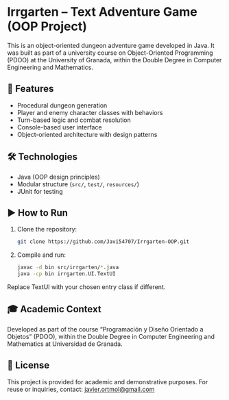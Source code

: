# Irrgarten – Text Adventure Game (OOP Project)

This is an object-oriented dungeon adventure game developed in Java. It was built as part of a university course on Object-Oriented Programming (PDOO) at the University of Granada, within the Double Degree in Computer Engineering and Mathematics.

## 🧩 Features

- Procedural dungeon generation
- Player and enemy character classes with behaviors
- Turn-based logic and combat resolution
- Console-based user interface
- Object-oriented architecture with design patterns

## 🛠️ Technologies

- Java (OOP design principles)
- Modular structure (`src/`, `test/`, `resources/`)
- JUnit for testing

## ▶️ How to Run

1. Clone the repository:
   ```bash
   git clone https://github.com/Javi54707/Irrgarten-OOP.git
2. Compile and run:
   ```bash
   javac -d bin src/irrgarten/*.java
   java -cp bin irrgarten.UI.TextUI
Replace TextUI with your chosen entry class if different.

## 🎓 Academic Context

Developed as part of the course “Programación y Diseño Orientado a Objetos” (PDOO), within the Double Degree in Computer Engineering and Mathematics at Universidad de Granada.

## 📜 License

This project is provided for academic and demonstrative purposes.
For reuse or inquiries, contact: javier.ortmol@gmail.com
